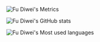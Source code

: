 ﻿![Fu Diwei's Metrics](https://metrics.lecoq.io/fudiwei?template=classic&repositories.forks=true&config.timezone=Asia%2FShanghai)

![Fu Diwei's GitHub stats](https://github-readme-stats.vercel.app/api?username=fudiwei&hide_border=true)

![Fu Diwei's Most used languages](https://github-readme-stats.vercel.app/api/top-langs/?username=fudiwei&layout=compact&hide_border=true&langs_count=10&count_private=true)